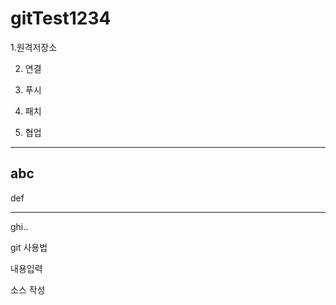 # gitTest1234
1.원격저장소

2. 연결

3. 푸시

4. 패치

5. 협업
---
abc
----------
def
***
ghi..




git 사용법


내용입력

소스 작성
